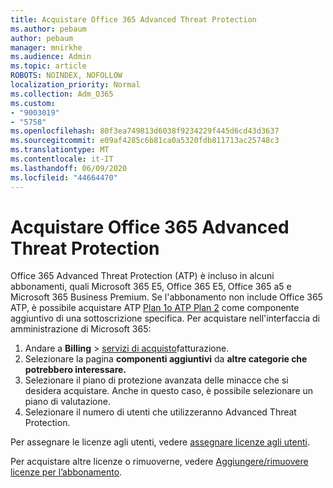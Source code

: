 ```yaml
---
title: Acquistare Office 365 Advanced Threat Protection
ms.author: pebaum
author: pebaum
manager: mnirkhe
ms.audience: Admin
ms.topic: article
ROBOTS: NOINDEX, NOFOLLOW
localization_priority: Normal
ms.collection: Adm_O365
ms.custom:
- "9003019"
- "5758"
ms.openlocfilehash: 80f3ea749813d6038f9234229f445d6cd43d3637
ms.sourcegitcommit: e09af4285c6b81ca0a5320fdb811713ac25748c3
ms.translationtype: MT
ms.contentlocale: it-IT
ms.lasthandoff: 06/09/2020
ms.locfileid: "44664470"
---
```

# <a name="purchase-office-365-advanced-threat-protection"></a>Acquistare Office 365 Advanced Threat Protection

Office 365 Advanced Threat Protection (ATP) è incluso in alcuni abbonamenti, quali Microsoft 365 E5, Office 365 E5, Office 365 a5 e Microsoft 365 Business Premium. Se l'abbonamento non include Office 365 ATP, è possibile acquistare ATP [Plan 1o ATP Plan 2](https:/www.microsoft.com/microsoft-365/exchange/advance-threat-protection?market=um#office-ProductsCompare-785zwzq) come componente aggiuntivo di una sottoscrizione specifica. Per acquistare nell'interfaccia di amministrazione di Microsoft 365:

1. Andare a **Billing**   >   [servizi di acquisto](https://go.microsoft.com/fwlink/p/?linkid=868433)fatturazione.
2. Selezionare la pagina **componenti aggiuntivi** da **altre categorie che potrebbero interessare.**
3. Selezionare il piano di protezione avanzata delle minacce che si desidera acquistare. Anche in questo caso, è possibile selezionare un piano di valutazione.
4. Selezionare il numero di utenti che utilizzeranno Advanced Threat Protection.

Per assegnare le licenze agli utenti, vedere [assegnare licenze agli utenti](https://docs.microsoft.com/microsoft-365/admin/manage/assign-licenses-to-users?view=o365-worldwide).

Per acquistare altre licenze o rimuoverne, vedere [Aggiungere/rimuovere licenze per l’abbonamento](https://docs.microsoft.com/microsoft-365/commerce/licenses/buy-licenses?view=o365-worldwide#add-or-remove-licenses-for-your-business-subscription).